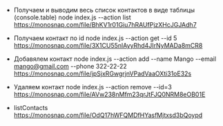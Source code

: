 * Получаем и выводим весь список контактов в виде таблицы (console.table)
node index.js --action list
https://monosnap.com/file/BhKV1r01Giu7hRAUfPjzXHcJGJAdh7

* Получаем контакт по id
node index.js --action get --id 5
https://monosnap.com/file/3X1CU55nlAyyRhd4JIrNyMADa8mCR8

* Добавялем контакт
node index.js --action add --name Mango --email mango@gmail.com --phone 322-22-22
https://monosnap.com/file/jpSjxRGwgrjnVPadVaaOXti31oE32s



* Удаляем контакт
node index.js --action remove --id=3
https://monosnap.com/file/AVw238nMfm23qrJtFJQ0NRM8eOB01E

* listContacts
https://monosnap.com/file/OdQ17hWFQMDfHYasfMjtxsd3bQoypd